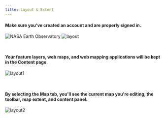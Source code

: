 ```yaml
---
title: Layout & Extent
---
```


#### Make sure you've created an account and are properly signed in. 
![NASA Earth Observatory](/arcgis_online/img/rivers_changing_colors.jpg)
![layout](/arcgis_online/img/add_data_1.jpg)

<br>

#### Your feature layers, web maps, and web mapping applications will be kept in the Content page.
![layout1](/arcgis-online/img/content_page.jpg)

<br>

#### By selecting the Map tab, you'll see the current map you're editing, the toolbar, map extent, and content panel. 
![layout2](/arcgis-online/img/map.jpg)
